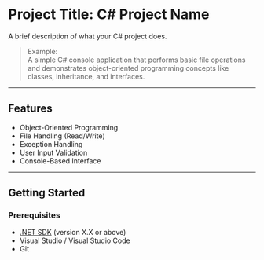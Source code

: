 #  Project Title: C# Project Name

A brief description of what your C# project does.

> Example:  
> A simple C# console application that performs basic file operations and demonstrates object-oriented programming concepts like classes, inheritance, and interfaces.

---

##  Features

- Object-Oriented Programming
- File Handling (Read/Write)
- Exception Handling
- User Input Validation
- Console-Based Interface

---

## Getting Started

###  Prerequisites

- [.NET SDK](https://dotnet.microsoft.com/en-us/download) (version X.X or above)
- Visual Studio / Visual Studio Code
- Git


